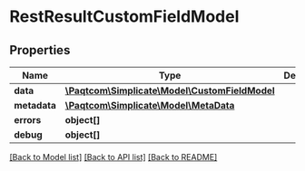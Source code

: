 # RestResultCustomFieldModel

## Properties

 Name         | Type                                                              | Description | Notes      
--------------|-------------------------------------------------------------------|-------------|------------
 **data**     | [**\Paqtcom\Simplicate\Model\CustomFieldModel**](CustomFieldModel.md) |             | [optional] 
 **metadata** | [**\Paqtcom\Simplicate\Model\MetaData**](MetaData.md)                 |             | [optional] 
 **errors**   | **object[]**                                                      |             | [optional] 
 **debug**    | **object[]**                                                      |             | [optional] 

[[Back to Model list]](../README.md#documentation-for-models) [[Back to API list]](../README.md#documentation-for-api-endpoints) [[Back to README]](../README.md)


